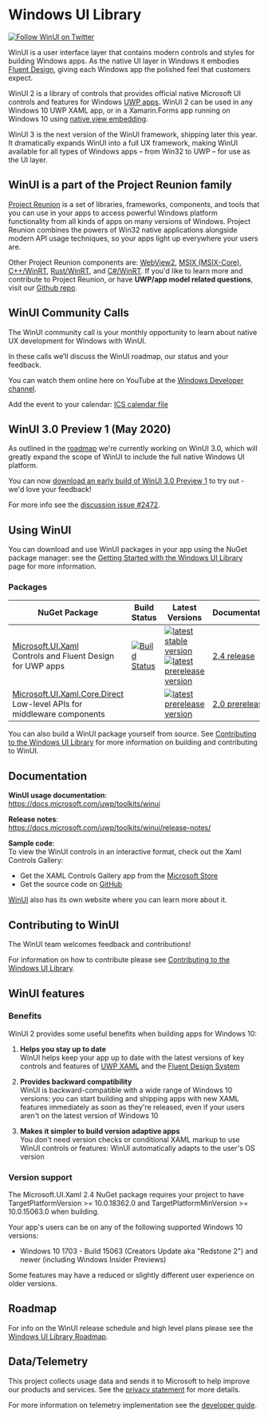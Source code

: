 
# Windows UI Library

[![Follow WinUI on Twitter](https://img.shields.io/twitter/follow/windowsui.svg?label=Follow%20WinUI%20on%20Twitter&style=social)](https://twitter.com/intent/follow?screen_name=windowsui)

WinUI is a user interface layer that contains modern controls and styles for building Windows apps. </span> As the native UI layer in Windows it embodies <a href="https://www.microsoft.com/design/fluent/#/">Fluent Design</a>, giving each Windows app the polished feel that customers expect.

WinUI 2 is a library of controls that provides official native Microsoft UI controls and features for Windows [UWP apps](https://docs.microsoft.com/windows/uwp/index). WinUI 2 can be used in any Windows 10 UWP XAML app, or in a Xamarin.Forms app running on Windows 10 using [native view embedding](https://docs.microsoft.com/xamarin/xamarin-forms/platform/native-views).

WinUI 3 is the next version of the WinUI framework, shipping later this year. It dramatically expands WinUI into a full UX framework, making WinUI available for all types of Windows apps – from Win32 to UWP – for use as the UI layer.
 
## WinUI is a part of the Project Reunion family
[Project Reunion](https://github.com/microsoft/ProjectReunion) is a set of libraries, frameworks, components, and tools that you can use in your apps to access powerful Windows platform functionality from all kinds of apps on many versions of Windows. Project Reunion combines the powers of Win32 native applications alongside modern API usage techniques, so your apps light up everywhere your users are. 
 
Other Project Reunion components are: [WebView2](https://docs.microsoft.com/microsoft-edge/webview2/),  [MSIX (MSIX-Core)](https://docs.microsoft.com/windows/msix/overview), [C++/WinRT](https://github.com/microsoft/cppwinrt), [Rust/WinRT](https://github.com/microsoft/winrt-rs), and [C#/WinRT](https://github.com/microsoft/cswinrt). If you'd like to learn more and contribute to Project Reunion, or have **UWP/app model related questions**, visit our [Github repo](https://github.com/microsoft/ProjectReunion). 



## WinUI Community Calls

The WinUI community call is your monthly opportunity to learn about native UX development for Windows with WinUI.

In these calls we’ll discuss the WinUI roadmap, our status and your feedback.

You can watch them online here on YouTube at the [Windows Developer channel](https://www.youtube.com/channel/UCzLbHrU7U3cUDNQWWAqjceA).

Add the event to your calendar: [ICS calendar file](https://aka.ms/winuicommunitycall)

## WinUI 3.0 Preview 1 (May 2020)

As outlined in the [roadmap](docs/roadmap.md) we're currently working on WinUI 3.0, which will greatly expand the scope of WinUI to include the full native Windows UI platform.

You can now [download an early build of WinUI 3.0 Preview 1](https://docs.microsoft.com/uwp/toolkits/winui3/) to try out - we'd love your feedback!

For more info see the [discussion issue #2472](https://github.com/microsoft/microsoft-ui-xaml/issues/2472).

## Using WinUI
You can download and use WinUI packages in your app using the NuGet package manager: see the [Getting Started with the Windows UI Library](https://docs.microsoft.com/uwp/toolkits/winui/getting-started) page for more information.

### Packages

| NuGet Package | Build Status | Latest Versions | Documentation |
| --- | --- | --- | --- |
| [Microsoft.UI.Xaml](https://www.nuget.org/packages/Microsoft.UI.Xaml) <br /> Controls and Fluent Design for UWP apps | [![Build Status](https://dev.azure.com/ms/microsoft-ui-xaml/_apis/build/status/WinUI-Public-MUX-CI?branchName=master)](https://dev.azure.com/ms/microsoft-ui-xaml/_build/latest?definitionId=20?branchName=master) | [![latest stable version](https://img.shields.io/nuget/v/Microsoft.UI.Xaml.svg)](https://www.nuget.org/packages/Microsoft.UI.Xaml) <br /> [![latest prerelease version](https://img.shields.io/nuget/vpre/Microsoft.UI.Xaml.svg)](https://www.nuget.org/packages/Microsoft.UI.Xaml/absoluteLatest) | [2.4 release](https://docs.microsoft.com/windows/apps/winui/winui2/release-notes/winui-2.4) |
| [Microsoft.UI.Xaml.Core.Direct](https://www.nuget.org/packages/Microsoft.UI.Xaml.Core.Direct) <br /> Low-level APIs for middleware components | | [![latest prerelease version](https://img.shields.io/nuget/vpre/Microsoft.UI.Xaml.Core.Direct.svg)](https://www.nuget.org/packages/Microsoft.UI.Xaml.Core.Direct/absoluteLatest) | [2.0 prerelease](https://docs.microsoft.com/uwp/api/microsoft.ui.xaml.core.direct) |

You can also build a WinUI package yourself from source. See [Contributing to the Windows UI Library](CONTRIBUTING.md) for more information on building and contributing to WinUI.

## Documentation

**WinUI usage documentation**:  
https://docs.microsoft.com/uwp/toolkits/winui

**Release notes**:  
https://docs.microsoft.com/uwp/toolkits/winui/release-notes/

**Sample code**:  
To view the WinUI controls in an interactive format, check out the Xaml Controls Gallery:
* Get the XAML Controls Gallery app from the [Microsoft Store](https://www.microsoft.com/store/productId/9MSVH128X2ZT)
* Get the source code on [GitHub](https://github.com/Microsoft/Xaml-Controls-Gallery)

[WinUI](https://microsoft.github.io/microsoft-ui-xaml/) also has its own website where you can learn more about it.

## Contributing to WinUI
The WinUI team welcomes feedback and contributions!

For information on how to contribute please see [Contributing to the Windows UI Library](CONTRIBUTING.md).

## WinUI features

### Benefits

WinUI 2 provides some useful benefits when building apps for Windows 10:

1. **Helps you stay up to date**  
WinUI helps keep your app up to date with the latest versions of key controls and features of [UWP XAML](https://docs.microsoft.com/windows/uwp/xaml-platform/xaml-overview) and the [Fluent Design System](https://www.microsoft.com/design/fluent)

2. **Provides backward compatibility**  
WinUI is backward-compatible with a wide range of Windows 10 versions: you can start building and shipping apps with new XAML features immediately as soon as they're released, even if your users aren't on the latest version of Windows 10

3. **Makes it simpler to build version adaptive apps**  
You don't need version checks or conditional XAML markup to use WinUI controls or features: WinUI automatically adapts to the user's OS version

### Version support

The Microsoft.UI.Xaml 2.4 NuGet package requires your project to have TargetPlatformVersion &gt;= 10.0.18362.0 and TargetPlatformMinVersion &gt;= 10.0.15063.0 when building. 

Your app's users can be on any of the following supported Windows 10 versions:

* Windows 10 1703 - Build 15063 (Creators Update aka "Redstone 2") and newer (including Windows Insider Previews)

Some features may have a reduced or slightly different user experience on older versions.

## Roadmap

For info on the WinUI release schedule and high level plans please see the [Windows UI Library Roadmap](docs/roadmap.md).

## Data/Telemetry

This project collects usage data and sends it to Microsoft to help improve our products and services. See the [privacy statement](privacy.md) for more details.

For more information on telemetry implementation see the [developer guide](docs/developer_guide.md#Telemetry).
